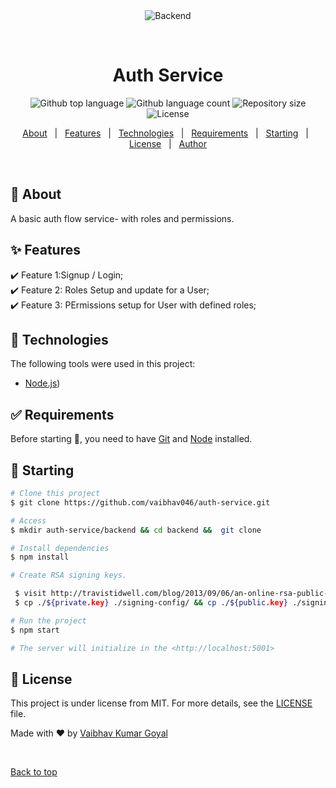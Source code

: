 <div align="center" id="top"> 
  <img src="./.github/app.gif" alt="Backend" />

  &#xa0;

  <!-- <a href="https://backend.netlify.app">Demo</a> -->
</div>

<h1 align="center">Auth Service</h1>

<p align="center">
  <img alt="Github top language" src="https://img.shields.io/github/languages/top/{{YOUR_GITHUB_USERNAME}}/backend?color=56BEB8">

  <img alt="Github language count" src="https://img.shields.io/github/languages/count/{{YOUR_GITHUB_USERNAME}}/backend?color=56BEB8">

  <img alt="Repository size" src="https://img.shields.io/github/repo-size/{{YOUR_GITHUB_USERNAME}}/backend?color=56BEB8">

  <img alt="License" src="https://img.shields.io/github/license/{{YOUR_GITHUB_USERNAME}}/backend?color=56BEB8">

  <!-- <img alt="Github issues" src="https://img.shields.io/github/issues/{{YOUR_GITHUB_USERNAME}}/backend?color=56BEB8" /> -->

  <!-- <img alt="Github forks" src="https://img.shields.io/github/forks/{{YOUR_GITHUB_USERNAME}}/backend?color=56BEB8" /> -->

  <!-- <img alt="Github stars" src="https://img.shields.io/github/stars/{{YOUR_GITHUB_USERNAME}}/backend?color=56BEB8" /> -->
</p>

<!-- Status -->

<!-- <h4 align="center"> 
	🚧  Backend 🚀 Under construction...  🚧
</h4> 

<hr> -->

<p align="center">
  <a href="#dart-about">About</a> &#xa0; | &#xa0; 
  <a href="#sparkles-features">Features</a> &#xa0; | &#xa0;
  <a href="#rocket-technologies">Technologies</a> &#xa0; | &#xa0;
  <a href="#white_check_mark-requirements">Requirements</a> &#xa0; | &#xa0;
  <a href="#checkered_flag-starting">Starting</a> &#xa0; | &#xa0;
  <a href="#memo-license">License</a> &#xa0; | &#xa0;
  <a href="https://github.com/vaibhav046" target="_blank">Author</a>
</p>

<br>

## :dart: About ##

A basic auth flow service- with roles and permissions.

## :sparkles: Features ##

:heavy_check_mark: Feature 1:Signup / Login;\
:heavy_check_mark: Feature 2: Roles Setup and update for a User;\
:heavy_check_mark: Feature 3: PErmissions setup for User with defined roles;

## :rocket: Technologies ##

The following tools were used in this project:

- [Node.js](https://nodejs.org/en/))

## :white_check_mark: Requirements ##

Before starting :checkered_flag:, you need to have [Git](https://git-scm.com) and [Node](https://nodejs.org/en/) installed.

## :checkered_flag: Starting ##

```bash
# Clone this project
$ git clone https://github.com/vaibhav046/auth-service.git

# Access
$ mkdir auth-service/backend && cd backend &&  git clone

# Install dependencies
$ npm install

# Create RSA signing keys.

 $ visit http://travistidwell.com/blog/2013/09/06/an-online-rsa-public-and-private-key-generator/
 $ cp ./${private.key} ./signing-config/ && cp ./${public.key} ./signing-config/

# Run the project
$ npm start

# The server will initialize in the <http://localhost:5001>
```

## :memo: License ##

This project is under license from MIT. For more details, see the [LICENSE](LICENSE.md) file.


Made with :heart: by <a href="https://github.com/vaibhav046" target="_blank">Vaibhav Kumar Goyal</a>

&#xa0;

<a href="#top">Back to top</a>
